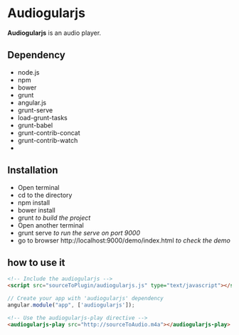 # Audiogularjs

**Audiogularjs** is an audio player.

## Dependency

- node.js
- npm
- bower
- grunt
- angular.js
- grunt-serve
- load-grunt-tasks
- grunt-babel
- grunt-contrib-concat
- grunt-contrib-watch
- 
 
## Installation

- Open terminal
- cd to the directory
- npm install
- bower install
- grunt *to build the project*
- Open another terminal
- grunt serve *to run the serve on port 9000*
- go to browser http://localhost:9000/demo/index.html *to check the demo*

## how to use it

```html
<!-- Include the audiogularjs -->
<script src="sourceToPlugin/audiogularjs.js" type="text/javascript"></script>
```

```javascript
// Create your app with 'audiogularjs' dependency
angular.module("app", ['audiogularjs']);
```

```html
<!-- Use the audiogularjs-play directive -->
<audiogularjs-play src="http://sourceToAudio.m4a"></audiogularjs-play>
```
